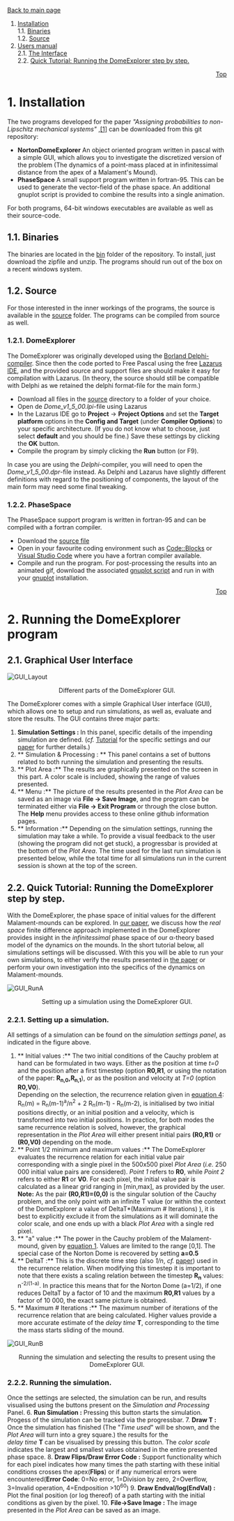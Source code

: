 <a id='Top'></a>[Back to main page](../README.md)
1. [Installation](#Install)<br />
    1.1. [Binaries](#InstallBin)<br />
	1.2. [Source](#InstallSrc)<br />
2. [Users manual](#ManualND)<br />
	2.1. [The Interface](#InterfaceND) <br />
	2.2. [Quick Tutorial: Running the DomeExplorer step by step.](#RunningND) <br />
	

<div ALIGN="right"  > 
    
[Top](#Top)  </div>

# <a id='Install'></a> 1. Installation  

The two programs developed for the paper *"Assigning probabilities to non-Lipschitz mechanical systems"* ,[\[1\]](3_ReferenceList.md#ref_DS1)
can be downloaded from this git repository:
 - **NortonDomeExplorer** An object oriented program written in pascal with a simple GUI, which allows you to investigate the discretized version 
 of the problem (The dynamics of a point-mass placed at in infinitessimal distance from the apex of a Malament's Mound).
 - **PhaseSpace** A small support program written in fortran-95. This can be used to generate the vector-field of the phase space. An additional
 gnuplot script is provided to combine the results into a single animation.

For both programs, 64-bit windows executables are available as well as their source-code. 

##  <a id='InstallBin'></a> 1.1. Binaries
The binaries are located in the [bin](../bin/) folder of the repository. To install, just download the zipfile and unzip. The programs should 
run out of the box on a recent windows system.

##  <a id='InstallSrc'></a> 1.2. Source
For those interested in the inner workings of the programs, the source is available in the [source](../source/) folder. The programs 
can be compiled from source as well.
### 1.2.1. DomeExplorer
The DomeExplorer was originally developed using the [Borland Delphi-compiler](https://www.embarcadero.com/products/delphi). 
Since then the code ported to Free Pascal using the free [Lazarus IDE](https://www.lazarus-ide.org/), and the provided source and 
support files are should make it easy for compilation with Lazarus. (In theory, the source should still be compatible with Delphi 
as we retained the delphi format-file for the main form.)  
* Download all files in the [source](../source/DomeExplorer/) directory to a folder of your choice.
* Open de *Dome_v1_5_00.lpi*-file using Lazarus
* In the Lazarus IDE go to **Project** -> **Project Options** and set the **Target platform** options in the 
  **Config and Target** (under **Compiler Options**) to your specific architecture. (If you do not know what to 
  choose, just select **default** and you should be fine.) Save these settings by clicking the **OK** button.
* Compile the program by simply clicking the **Run** button (or F9). 

In case you are using the *Delphi*-compiler, you will need to open the *Dome_v1_5_00.dpr*-file instead. As Delphi 
and Lazarus have slightly different definitions with regard to the positioning of components, the layout of the main 
form may need some final tweaking.

### 1.2.2. PhaseSpace
The PhaseSpace support program is written in fortran-95 and can be compiled with a 
fortran compiler.
* Download the [source file](../source/PhaseSpace/PhaseSpace.f95)
* Open in your favourite coding environment such as [Code::Blocks](https://www.codeblocks.org/) 
or [Visual Studio Code](https://code.visualstudio.com/) where you have a fortran compiler available.
* Compile and run the program.
For post-processing the results into an animated gif, download the associated 
[gnuplot script](../source/PhaseSpace/plotVector_animate.gpl) and run in with 
your [gnuplot](http://www.gnuplot.info/) installation.

<div ALIGN="right"  > 
    
[Top](#Top)  </div>

# <a id='ManualND'></a> 2. Running the DomeExplorer program

## <a id='InterfaceND'></a> 2.1. Graphical User Interface

![GUI_Layout](../images/NDE_Layout.png)
<p align="center" width=60%>
Different parts of the DomeExplorer GUI.</p>

The DomeExplorer comes with a simple Graphical User interface (GUI), which allows one to setup and run simulations, 
as well as, evaluate and store the results. The GUI contains three major parts:
 1. <b> Simulation Settings : </b> In this panel, specific details of the impending simulation are defined. (*cf.* [Tutorial](#RunningND) 
 for the specific settings and our [paper](3_ReferenceList.md#ref_DS1) for further details.)
 2. ** Simulation & Processing : ** This panel contains a set of buttons related to both running the simulation and presenting
 the results.
 3. ** Plot Area :** The results are graphically presented on the screen in this part. A color scale is included, showing the range
 of values presented.
 4. ** Menu :** The picture of the results presented in the *Plot Area* can be saved as an image via **File -> Save Image**, 
 and the program can be terminated either via **File -> Exit Program** or through the close button. The **Help** menu provides access to 
 these online github information pages. 
 5. ** Information :** Depending on the simulation settings, running the simulation may take a while. To provide a visual feedback to the 
 user (showing the program did not get stuck), a progressbar is provided at the bottom of the *Plot Area*. The time used for the last 
 run simulation is presented below, while the total time for all simulations run in the current session is shown at the top of the screen.


## <a id='RunningND'></a> 2.2. Quick Tutorial: Running the DomeExplorer step by step.

With the DomeExplorer, the phase space of initial values for the different Malament-mounds can be explored. In [our paper](3_ReferenceList.md#ref_DS1),
we discuss how the *real space* finite difference approach implemented in the DomeExplorer provides insight in the *infinitessimal* phase space 
of our &alpha;-theory based model of the dynamics on the mounds. In the short tutorial below, all simulations settings will be discussed. With this 
you will be able to run your own simulations, to either verify the results presented in [the paper](3_ReferenceList.md#ref_DS1) or perform your own
investigation into the specifics of the dynamics on Malament-mounds.  

![GUI_RunA](../images/NDE_Controls.png)
<p align="center" width=60%>
Setting up a simulation using the DomeExplorer GUI.</p>


### 2.2.1. Setting up a simulation.
All settings of a simulation can be found on the *simulation settings panel*, as indicated in the figure above.
 1. ** Initial values :** The two initial conditions of the Cauchy problem at hand can be formulated in two ways. Either as the
 position at time *t=0* and the position after a first timestep (option **R0,R1**, or using the notation of the paper: **R<sub>n,0</sub>,R<sub>n,1</sub>**), or 
 as the position and velocity at *T=0* (option **R0,V0**).<br />
 Depending on the selection, the recurrence relation given in [equation 4](3_ReferenceList.md#ref_DS1): 
 R<sub>n</sub>(m) = R<sub>n</sub>(m-1)<sup>a</sup>/n<sup>2</sup> + 2 R<sub>n</sub>(m-1) - R<sub>n</sub>(m-2), is initialised by two 
 initial positions directly, or an initial position and a velocity, which is transformed into two initial positions. In practice, for both modes the
 same recurrence relation is solved, however, the graphical representation in the *Plot Area* will either present initial pairs **(R0,R1)** or **(R0,V0)**
 depending on the mode.  
 2. ** Point 1/2 minimum and maximum values :** The DomeExplorer evaluates the recurrence relation for each initial value pair corresponding with a single 
 pixel in the 500x500 pixel *Plot Area* (*i.e.* 250 000 initial value pairs are considered). *Point 1* refers to **R0**, while *Point 2* refers to either **R1** or **V0**.
 For each pixel, the initial value pair is calculated as a linear 
 grid ranging in \[min,max\], as provided by the user. **Note:** As the pair **(R0,R1)=(0,0)** is the singular solution of the Cauchy problem, and the only point 
 with an infinite T value (or within the context of the DomeExplorer a value of DeltaT\*(Maximum \# Iterations) ), it is best to explicitly exclude it from the 
 simulations as it will dominate the color scale, and one ends up with a black *Plot Area* with a single red pixel.
 3. ** "a" value :** The power in the Cauchy problem of the Malament-mound, given by [equation 1](3_ReferenceList.md#ref_DS1). Values are limited to the 
 range \[0,1\]. The special case of the Norton Dome is recovered by setting **a=0.5** 
 4. ** DeltaT :** This is the discrete time step (also *1/n*, *cf.* [paper](3_ReferenceList.md#ref_DS1)) used in the recurrence relation. When modifying this
 timestep it is important to note that there exists a scaling relation between the timestep **R<sub>n</sub>** values: n<sup>-2/(1-a)</sup>. In practice this means that 
 for the Norton Dome (a=1/2), if one reduces DeltaT by a factor of 10 and the maximum **R0,R1** values by a factor of 10 000, the exact same picture is obtained.
 5. ** Maximum \# Iterations :** The maximum number of iterations of the recurrence relation that are being calculated. Higher values provide a more accurate estimate 
 of the *delay time* **T**, corresponding to the time the mass starts sliding of the mound. 
 
![GUI_RunB](../images/NDE_Simulation.png)
<p align="center" width=60%>
Running the simulation and selecting the results to present using the DomeExplorer GUI.</p>

### 2.2.2. Running the simulation.
Once the settings are selected, the simulation can be run, and results visualised using the buttons present on the *Simulation and Processing* Panel.
  6. **Run Simulation :** Pressing this button starts the simulation. Progess of the simulation can be tracked via the progressbar.
  7. **Draw T :** Once the simulation has finished (The "*Time used*" will be shown, and the *Plot Area* will turn into a grey square.) the results for the  
  *delay time* **T** can be visualised by pressing this button. The *color scale* indicates the largest and smallest values obtained in the entire presented
  phase space.
  8. **Draw Flips/Draw Error Code :** Support functionality which for each pixel indicates how many times the path starting with these initial conditions 
  crosses the apex(**Flips**) or if any numerical errors were encountered(**Error Code**: 0=No error, 1=Division by zero, 2=Overflow, 3=Invalid operation, 4=Endposition >10<sup>60</sup>) 
  9. **Draw Endval/log(EndVal) :** Plot the final position (or log thereof) of a path starting with the initial conditions as given by the pixel.
  10. **File->Save Image :** The image presented in the *Plot Area* can be saved as an image.


